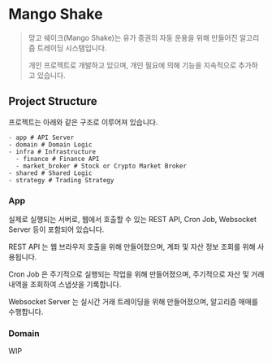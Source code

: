 # Mango Shake

> 망고 쉐이크(Mango Shake)는 유가 증권의 자동 운용을 위해 만들어진 알고리즘 트레이딩 시스템입니다.
> 
> 개인 프로젝트로 개발하고 있으며, 개인 필요에 의해 기능을 지속적으로 추가하고 있습니다.

## Project Structure

프로젝트는 아래와 같은 구조로 이루어져 있습니다.

```plaintext
- app # API Server
- domain # Domain Logic
- infra # Infrastructure
  - finance # Finance API
  - market_broker # Stock or Crypto Market Broker
- shared # Shared Logic
- strategy # Trading Strategy
```

### App

실제로 실행되는 서버로, 웹에서 호출할 수 있는 REST API, Cron Job, Websocket Server 등이 포함되어 있습니다.

REST API 는 웹 브라우저 호출을 위해 만들어졌으며, 계좌 및 자산 정보 조회를 위해 사용됩니다.

Cron Job 은 주기적으로 실행되는 작업을 위해 만들어졌으며, 주기적으로 자산 및 거래내역을 조회하여 스냅샷을 기록합니다.

Websocket Server 는 실시간 거래 트레이딩을 위해 만들어졌으며, 알고리즘 매매를 수행합니다.

### Domain

WIP



